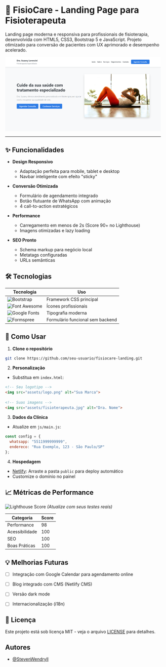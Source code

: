 # 🌿 FisioCare - Landing Page para Fisioterapeuta

Landing page moderna e responsiva para profissionais de fisioterapia, desenvolvida com HTML5, CSS3, Bootstrap 5 e JavaScript. Projeto otimizado para conversão de pacientes com UX aprimorado e desempenho acelerado.

![Preview](/img/img-preview.png)

---

## ✨ Funcionalidades

- **Design Responsivo**
  - Adaptação perfeita para mobile, tablet e desktop
  - Navbar inteligente com efeito "sticky"
  
- **Conversão Otimizada**
  - Formulário de agendamento integrado
  - Botão flutuante de WhatsApp com animação
  - 4 call-to-action estratégicos

- **Performance**
  - Carregamento em menos de 2s (Score 90+ no Lighthouse)
  - Imagens otimizadas e lazy loading

- **SEO Pronto**
  - Schema markup para negócio local
  - Metatags configuradas
  - URLs semânticas


## 🛠 Tecnologias

| Tecnologia      | Uso                         |
|-----------------|-----------------------------|
| ![Bootstrap](https://img.shields.io/badge/Bootstrap-5.3-blueviolet) | Framework CSS principal      |
| ![Font Awesome](https://img.shields.io/badge/Font_Awesome-6.4-339AF0) | Ícones profissionais          |
| ![Google Fonts](https://img.shields.io/badge/Google_Fonts-Poppins-4285F4) | Tipografia moderna            |
| ![Formspree](https://img.shields.io/badge/Formspree-Integração-green) | Formulário funcional sem backend |


## 🚀 Como Usar

1. **Clone o repositório**

```bash
git clone https://github.com/seu-usuario/fisiocare-landing.git
````

2. **Personalização**

* Substitua em `index.html`:

```html
<!-- Seu logotipo -->
<img src="assets/logo.png" alt="Sua Marca">

<!-- Suas imagens -->
<img src="assets/fisioterapeuta.jpg" alt="Dra. Nome">
```

3. **Dados da Clínica**

* Atualize em `js/main.js`:

```javascript
const config = {
  whatsapp: "5511999999999",
  endereco: "Rua Exemplo, 123 - São Paulo/SP"
};
```

4. **Hospedagem**

* [Netlify](https://www.netlify.com/): Arraste a pasta `public` para deploy automático
* Customize o domínio no painel


## 📈 Métricas de Performance

![Lighthouse Score](https://img.shields.io/badge/Lighthouse-98-green)
*(Atualize com seus testes reais)*

| Categoria      | Score |
| -------------- | ----- |
| Performance    | 98    |
| Acessibilidade | 100   |
| SEO            | 100   |
| Boas Práticas  | 100   |


## 💡 Melhorias Futuras

* [ ] Integração com Google Calendar para agendamento online
* [ ] Blog integrado com CMS (Netlify CMS)
* [ ] Versão dark mode
* [ ] Internacionalização (i18n)


## 📄 Licença

Este projeto está sob licença MIT - veja o arquivo [LICENSE](LICENSE) para detalhes.


## Autores

- [@StevenWendryll](https://github.com/StevenWendryll)
